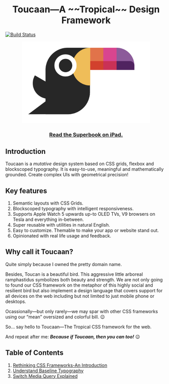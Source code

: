 <h1 align="center">Toucaan—A ~~Tropical~~ Design Framework</h1>

[![Build Status](https://github.com/bookiza/toucaan/workflows/CI/badge.svg)](https://github.com/bookiza/toucaan/actions?workflow=CI)

<div align="center">
  <a href="http://toucaan.com">
    <img src="./assets/toucaan.png" alt="Toucaan-A Tropical CSS Framework" width="400">
  </a>
  <br>
  <h3>
    <a href="https://bubblin.io/cover/the-toucaan-framework-by-marvin-danig">Read the Superbook on iPad.</a>
  </h3>
</div>



## Introduction

Toucaan is a _mutative_ design system based on CSS grids, flexbox and blockscoped typography. It is easy-to-use, meaningful and mathematically grounded. Create complex UIs with geometrical precision!

## Key features

1. Semantic layouts with CSS Grids.
2. Blockscoped typography with intelligent responsiveness.
3. Supports Apple Watch 5 upwards up-to OLED TVs, V9 browsers on Tesla and everything in-between.
4. Super reusable with utilities in natural English.
5. Easy to customize. Themable to make your app or website stand out.
6. Opinionated with real life usage and feedback.


## Why call it Toucaan?

Quite simply because I owned the pretty domain name.

Besides, Toucan is a beautiful bird. This aggressive little arboreal ramphastidus symbolizes both beauty and strength. We are not only going to found our CSS framework on the metaphor of this highly social and resilient bird but also implement a design language that covers support for all devices on the web including but not limited to just mobile phone or desktops.

Ocassionally—but only rarely—we may spar with other CSS frameworks using our “mean” oversized and colorful bill. 😉

So… say hello to Toucaan—The Tropical CSS framework for the web.

And repeat after me: **_Because if Toucaan, then you can too!_** 😉


## Table of Contents

1. [Rethinking CSS Frameworks-An Introduction](https://bubblin.io/blog/toucaan-introduction)
2. [Understand Baseline Typography](https://bubblin.io/blog/baseline-css)
3. [Switch Media Query Explained](_url_)


